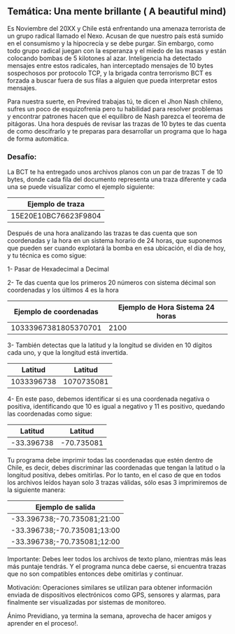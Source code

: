 ## Temática: Una mente brillante ( A beautiful mind)

Es Noviembre del 20XX y Chile está enfrentando una amenaza terrorista de un grupo radical llamado el Nexo. Acusan de que nuestro país está sumido en
el consumismo y la hipocrecía y se debe purgar. Sin embargo, como todo grupo radical juegan con la esperanza y el miedo de las masas y están colocando
bombas de 5 kilotones al azar. Inteligencia ha detectado mensajes entre estos radicales, han interceptado mensajes de 10 bytes sospechosos por protocolo
TCP, y la brigada contra terrorismo BCT es forzada a buscar fuera de sus filas a alguien que pueda interpretar estos mensajes.

Para nuestra suerte, en Previred trabajas tú, te dicen el Jhon Nash chileno, sufres un poco de esquizofrenia pero tu habilidad para resolver problemas y
encontrar patrones hacen que el equilibro de Nash parezca el teorema de pitágoras. Una hora después de revisar las trazas de 10 bytes te das cuenta de
como descifrarlo y te preparas para desarrollar un programa que lo haga de forma automática.

### Desafío:

La BCT te ha entregado unos archivos planos con un par de trazas T de 10 bytes, donde cada fila del documento representa una traza diferente y cada una 
se puede visualizar como el ejemplo siguiente:

| Ejemplo de traza        |                
|-------------------------|
| 15E20E10BC76623F9804    |

Después de una hora analizando las trazas te das cuenta que son coordenadas y la hora en un sistema horario de 24 horas, que suponemos que pueden ser
cuando explotará la bomba en esa ubicación, el día de hoy, y tu técnica es como sigue:

1- Pasar de Hexadecimal a Decimal

2- Te das cuenta que los primeros 20 números con sistema décimal son coordenadas y los últimos 4 es la hora

| Ejemplo de coordenadas  | Ejemplo de Hora Sistema 24 horas |                
|-------------------------|----------------------------------|
| 10333967381805370701    | 2100                             |

3- También detectas que la latitud y la longitud se dividen en 10 dígitos cada uno, y que la longitud está invertida.

| Latitud                          | Latitud                           |                
|----------------------------------|-----------------------------------|
| 1033396738                       | 1070735081                        |

4- En este paso, debemos identificar si es una coordenada negativa o positiva, identificando que 10 es igual a negativo y 11 es positivo, quedando las
coordenadas como sigue:

| Latitud                          | Latitud                           |                
|----------------------------------|-----------------------------------|
| -33.396738                       | -70.735081                        |

Tu programa debe imprimir todas las coordenadas que estén dentro de Chile, es decir, debes discriminar las coordenadas
que tengan la latitud o la longitud positiva, debes omitirlas. Por lo tanto, en el caso de que en todos los archivos
leídos hayan solo 3 trazas válidas, sólo esas 3 imprimiremos de la siguiente manera:

| Ejemplo de salida              |                
|--------------------------------|
| -33.396738;-70.735081;21:00    |
| -33.396738;-70.735081;13:00    |
| -33.396738;-70.735081;12:00    |


Importante: Debes leer todos los archivos de texto plano, mientras más leas más puntaje tendrás. Y el programa nunca
debe caerse, si encuentra trazas que no son compatibles entonces debe omitirlas y continuar.

Motivación: Operaciones similares se utilizan para obtener información enviada de dispositivos electrónicos
como GPS, sensores y alarmas, para finalmente ser visualizadas por sistemas de monitoreo.

Ánimo Previdiano, ya termina la semana, 
aprovecha de hacer amigos y aprender en el proceso!.
